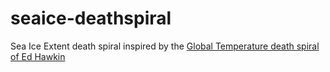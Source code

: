 # seaice-deathspiral
Sea Ice Extent death spiral inspired by the [Global Temperature death spiral of Ed Hawkin](https://twitter.com/ed_hawkins/status/729753441459945474)

